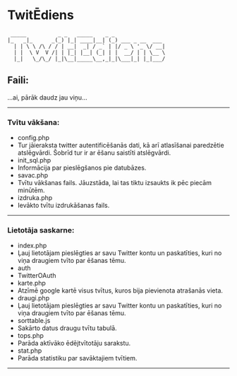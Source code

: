 # TwitĒdiens
     _____          _ _   _____    _ _                     
    |_   _|_      _(_) |_| ____|__| (_) ___ _ __  ___      
      | | \ \ /\ / / | __|  _| / _` | |/ _ \ '_ \/ __|     
      | |  \ V  V /| | |_| |__| (_| | |  __/ | | \__ \     
      |_|   \_/\_/ |_|\__|_____\__,_|_|\___|_| |_|___/     
                                                           


## Faili:
...ai, pārāk daudz jau viņu...

****************************************************************

### Tvītu vākšana:

- config.php     
 - Tur jāieraksta twitter autentificēšanās dati, kā arī atlasīšanai paredzētie atslēgvārdi. Šobrīd tur ir ar ēšanu saistīti atslēgvārdi. 
- init_sql.php
 - Informācija par pieslēgšanos pie datubāzes.
- savac.php
 - Tvītu vākšanas fails. Jāuzstāda, lai tas tiktu izsaukts ik pēc piecām minūtēm.
- izdruka.php
 - Ievākto tvītu izdrukāšanas fails.
 
****************************************************************

### Lietotāja saskarne:

- index.php
 - Ļauj lietotājam pieslēgties ar savu Twitter kontu un paskatīties, kuri no viņa draugiem tvīto par ēšanas tēmu.
- auth
 - TwitterOAuth
- karte.php
 - Atzīmē google kartē visus tvītus, kuros bija pievienota atrašanās vieta.
- draugi.php
 - Ļauj lietotājam pieslēgties ar savu Twitter kontu un paskatīties, kuri no viņa draugiem tvīto par ēšanas tēmu.
- sorttable.js
 - Sakārto datus draugu tvītu tabulā.
- tops.php
 - Parāda aktīvāko ēdējtvītotāju sarakstu.
- stat.php
 - Parāda statistiku par savāktajiem tvītiem.

****************************************************************